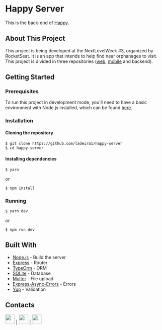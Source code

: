 # Happy Server
This is the back-end of [Happy](https://github.com/ladeira1/happy-web).

## About This Project
This project is being developed at the NextLevelWeek #3, organized by RocketSeat. It is an app that intends to help find near orphanages to visit. This project is divided in three repositories ([web](https://github.com/ladeira1/happy-web), [mobile](https://github.com/ladeira1/happy-mobile) and backend).

## Getting Started
### Prerequisites
To run this project in development mode, you'll need to have a basic environment with Node.js installed, which can be found [here](https://nodejs.org/en/).

### Installation
#### Cloning the repository
```
$ git clone https://github.com/ladeira1/happy-server
$ cd happy-server
```

#### Installing dependencies
```
$ yarn
```
_or_
```
$ npm install
```

### Running
```
$ yarn dev
```
_or_
```
$ npm run dev
```

## Built With
- [Node.js](https://nodejs.org/en/) - Build the server
- [Express](https://expressjs.com/) - Router
- [TypeOrm](https://typeorm.io/#/) - ORM
- [SQLite](https://www.sqlite.org/index.html) - Database
- [Multer](https://github.com/expressjs/multer) - File upload
- [Express-Async-Errors](https://openbase.io/js/express-async-errors/documentation) - Errors
- [Yup](https://github.com/jquense/yup) - Validation

## Contacts
<a href="https://github.com/ladeira1"><img src="https://cdn.iconscout.com/icon/free/png-512/github-153-675523.png" width="30"></a> | <a href="https://www.linkedin.com/in/victor-ladeira-26940a1b8/"><img src="https://image.flaticon.com/icons/png/512/174/174857.png" width="30"></a> | <a href="mailto:victorladeirag@gmail.com"><img src="https://image.flaticon.com/icons/png/512/281/281769.png" width="30"></a>
